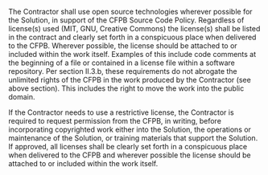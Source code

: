 The Contractor shall use open source technologies wherever possible for the Solution, in support of the CFPB Source Code Policy. Regardless of license(s) used (MIT, GNU, Creative Commons) the license(s) shall be listed in the contract and clearly set forth in a conspicuous place when delivered to the CFPB. Wherever possible, the license should be attached to or included within the work itself. Examples of this include code comments at the beginning of a file or contained in a license file within a software repository. Per section II.3.b, these requirements do not abrogate the unlimited rights of the CFPB in the work produced by the Contractor (see above section). This includes the right to move the work into the public domain.
 
If the Contractor needs to use a restrictive license, the Contractor is required to request permission from the CFPB, in writing, before incorporating copyrighted work either into the Solution, the operations or maintenance of the Solution, or training materials that support the Solution. If approved, all licenses shall be clearly set forth in a conspicuous place when delivered to the CFPB and wherever possible the license should be attached to or included within the work itself.
